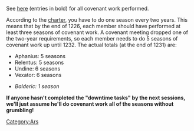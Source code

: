 See [here](Seasonal_activities "wikilink") (entries in bold) for all
covenant work performed.

According to the [charter](charter "wikilink"), you have to do one
season every two years. This means that by the end of 1226, each member
should have performed at least three seasons of covenant work. A
covenant meeting dropped one of the two-year requirements, so each
member needs to do 5 seasons of covenant work up until 1232. The actual
totals (at the end of 1231) are:

  - Aphanius: 5 seasons
  - Relentus: 5 seasons
  - Undine: 6 seasons
  - Vexator: 6 seasons

<!-- end list -->

  - *Balderic: 1 season*

**If anyone hasn't completed the "downtime tasks" by the next sessions,
we'll just assume he'll do covenant work all of the seasons without
grumbling\!**

[Category:Ars](Category:Ars "wikilink")